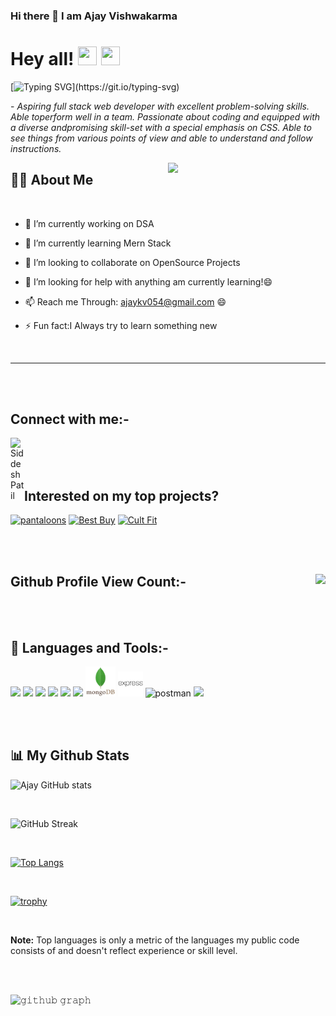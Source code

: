 ### Hi there 👋 I am Ajay Vishwakarma

# Hey all! <img src= "https://media2.giphy.com/media/Lm5hxmmI6ucOQGfjKj/giphy.gif?cid=6c09b952o9xti0m387z597k2xqipch3qmqjydym98oef87ve&rid=giphy.gif&ct=s" width= "30" height= "30"> <img src= "https://media.tenor.com/images/2adfe94e69139f3e22623b61d375a7a7/tenor.gif" width= "30" height= "30">

 
 [![Typing SVG](https://readme-typing-svg.herokuapp.com?font=Architects+Daughter&color=22EBF7&size=25&center=false&lines=hey!+its+Ajay;Full+stack+web+developer...)](https://git.io/typing-svg)
 
 <p>- <i>Aspiring full stack web developer with excellent problem-solving skills. Able toperform well in a team. Passionate about coding and equipped with a diverse andpromising skill-set with a special emphasis on CSS. Able to see things from various points of view and able to understand and follow instructions.</i></p>

 

<img src="https://camo.githubusercontent.com/992babdffd8c74a1502de375fbdf7e4d54773242/68747470733a2f2f6d656469612e67697068792e636f6d2f6d656469612f53576f536b4e36447854737a71494b4571762f67697068792e676966" align="right" width="50%" />


## 🙋‍♂️ About Me


</br>

- 🔭 I’m currently working on DSA

- 🌱 I’m currently learning Mern Stack

- 👯 I’m looking to collaborate on OpenSource Projects

- 🤔 I’m looking for help with anything am currently learning!😄 

- 📫 Reach me Through: ajaykv054@gmail.com 😄

- ⚡ Fun fact:I Always try to learn something new 



</br>
<hr>
</br>
</br>

## Connect with me:-
<p align="left">

<a href="https://twitter.com/">
  <img align="left" alt="" | Twitter" width="22px" src="https://cdn.jsdelivr.net/npm/simple-icons@v3/icons/twitter.svg" />
</a>
 
<a href="https://www.linkedin.com/">
  <img align="left" alt="" width="22px" src="https://cdn.jsdelivr.net/npm/simple-icons@v3/icons/linkedin.svg" />
</a>

<a href="https://www.instagram.com/">
  <img align="left" alt="Siddesh Patil" width="22px" src="https://cdn.jsdelivr.net/npm/simple-icons@v3/icons/instagram.svg" />
</a>


<br />
<br />
<br />                                                                                                                     

## Interested on my top projects?

<p>
<a href="https://pantaloons-heroku.herokuapp.com/pages/homePage.html" target="blank"><img src="https://img.shields.io/static/v1?style=for-the-badge&message=Pantaloons&color=01AA8B&logo=pantaloons&logoColor=FFFFFF&label=" alt="pantaloons"/></a>
<a href="https://best-buy-sidpatil.netlify.app/" target="blank"><img src="https://img.shields.io/static/v1?style=for-the-badge&message=Best Buy&color=2540A1&logoColor=FFFFFF&label=" alt="Best Buy" /></a>
<a href="https://clone-cult-fit.netlify.app/" target="blank"><img src="https://img.shields.io/static/v1?style=for-the-badge&message=Cult Fit&color=000000&logo=Cult Fit&logoColor=FFFFFF&label=" alt="Cult Fit"/></a>
</p>

</br>
</br>

## Github Profile View Count:- <img align="right" src="https://profile-counter.glitch.me/Coolasid/count.svg" />

</br>
</br>


## 🚀 Languages and Tools:-

<p align="left"> 
<img src="https://img.icons8.com/color/48/000000/html-5.png"/>  
    <img src="https://img.icons8.com/color/48/000000/css3.png"/>
   <img src="https://img.icons8.com/color/48/000000/javascript.png"/>
  <img src="https://img.icons8.com/color/48/000000/react-native.png"/>  
  <img src="https://img.icons8.com/color/48/000000/redux.png"/> 
     <img src="https://img.icons8.com/color/48/000000/nodejs.png"/>
    <img src="https://raw.githubusercontent.com/devicons/devicon/master/icons/mongodb/mongodb-original-wordmark.svg" alt="mongodb" width="48" height="48"/>
     <img src="https://raw.githubusercontent.com/devicons/devicon/master/icons/express/express-original-wordmark.svg" alt="express" width="40" height="40"/> 
  <img src="https://www.vectorlogo.zone/logos/getpostman/getpostman-icon.svg" alt="postman" width="45" height="45"/> 
   <img src="https://img.icons8.com/color/48/000000/git.png"/> 
  
</p>

</br>
</br>

## 📊 My Github Stats

![Ajay GitHub stats](https://github-readme-stats.vercel.app/api?username=Ajaykvishwakarma&show_icons=true&theme=radical) 

</br>


![GitHub Streak](https://github-readme-streak-stats.herokuapp.com/?user=Ajaykvishwakarma&theme=radical) 

</br>

[![Top Langs](https://github-readme-stats.vercel.app/api/top-langs/?username=Ajaykvishwakarma&layout=compact&text_color=daf7dc&bg_color=151515)](https://github.com/Ajaykvishwakarma/github-readme-stats)

</br>

[![trophy](https://github-profile-trophy.vercel.app/?username=Ajaykvishwakarma)](https://github.com/ryo-ma/github-profile-trophy)

</br>


<b>Note:</b> Top languages is only a metric of the languages my public code consists of and doesn't reflect experience or skill level.


<br/>
<br/>

![𝚐𝚒𝚝𝚑𝚞𝚋 𝚐𝚛𝚊𝚙𝚑](https://activity-graph.herokuapp.com/graph?username=Ajaykvishwakarma&theme=gruvbox&hide_border=true&area=true)
<br/>
<br/>



</p>


